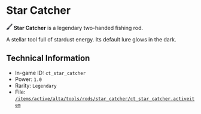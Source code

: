 # Star Catcher

<img src="https://raw.githubusercontent.com/Ceterai/Enternia/main/items/active/alta/tools/rods/star_catcher/icon.png" alt="Star Catcher icon" loading="lazy" height="16px" width="auto" /> **Star Catcher** is a legendary two-handed fishing rod.

A stellar tool full of stardust energy. Its default lure glows in the dark.

## Technical Information

- In-game ID: `ct_star_catcher`
- Power: `1.0`
- Rarity: `Legendary`
- File: [`/items/active/alta/tools/rods/star_catcher/ct_star_catcher.activeitem`](https://github.com/Ceterai/Enternia/blob/main/items/active/alta/tools/rods/star_catcher/ct_star_catcher.activeitem)
